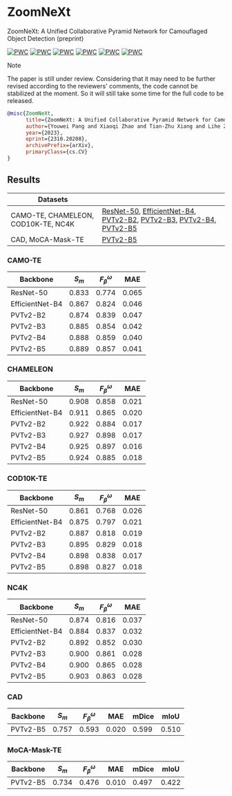 # ZoomNeXt

ZoomNeXt: A Unified Collaborative Pyramid Network for Camouflaged Object Detection (preprint)

[![PWC](https://img.shields.io/endpoint.svg?url=https://paperswithcode.com/badge/zoomnext-a-unified-collaborative-pyramid/camouflaged-object-segmentation-on-camo)](https://paperswithcode.com/sota/camouflaged-object-segmentation-on-camo?p=zoomnext-a-unified-collaborative-pyramid) [![PWC](https://img.shields.io/endpoint.svg?url=https://paperswithcode.com/badge/zoomnext-a-unified-collaborative-pyramid/camouflaged-object-segmentation-on-chameleon)](https://paperswithcode.com/sota/camouflaged-object-segmentation-on-chameleon?p=zoomnext-a-unified-collaborative-pyramid) [![PWC](https://img.shields.io/endpoint.svg?url=https://paperswithcode.com/badge/zoomnext-a-unified-collaborative-pyramid/camouflaged-object-segmentation-on-cod)](https://paperswithcode.com/sota/camouflaged-object-segmentation-on-cod?p=zoomnext-a-unified-collaborative-pyramid) [![PWC](https://img.shields.io/endpoint.svg?url=https://paperswithcode.com/badge/zoomnext-a-unified-collaborative-pyramid/camouflaged-object-segmentation-on-nc4k)](https://paperswithcode.com/sota/camouflaged-object-segmentation-on-nc4k?p=zoomnext-a-unified-collaborative-pyramid) [![PWC](https://img.shields.io/endpoint.svg?url=https://paperswithcode.com/badge/zoomnext-a-unified-collaborative-pyramid/camouflaged-object-segmentation-on-moca-mask)](https://paperswithcode.com/sota/camouflaged-object-segmentation-on-moca-mask?p=zoomnext-a-unified-collaborative-pyramid) [![PWC](https://img.shields.io/endpoint.svg?url=https://paperswithcode.com/badge/zoomnext-a-unified-collaborative-pyramid/camouflaged-object-segmentation-on)](https://paperswithcode.com/sota/camouflaged-object-segmentation-on?p=zoomnext-a-unified-collaborative-pyramid)

> [!NOTE]  
> The paper is still under review.
> Considering that it may need to be further revised according to the reviewers' comments, the code cannot be stabilized at the moment.
> So it will still take some time for the full code to be released.

```bibtex
@misc{ZoomNeXt,
      title={ZoomNeXt: A Unified Collaborative Pyramid Network for Camouflaged Object Detection}, 
      author={Youwei Pang and Xiaoqi Zhao and Tian-Zhu Xiang and Lihe Zhang and Huchuan Lu},
      year={2023},
      eprint={2310.20208},
      archivePrefix={arXiv},
      primaryClass={cs.CV}
}
```

## Results

| Datasets                            |                                                                                                                                                                                                                                                                                                                                                                                                                                                                                                                                                                                                                                                          |
| ----------------------------------- | -------------------------------------------------------------------------------------------------------------------------------------------------------------------------------------------------------------------------------------------------------------------------------------------------------------------------------------------------------------------------------------------------------------------------------------------------------------------------------------------------------------------------------------------------------------------------------------------------------------------------------------------------------- |
| CAMO-TE, CHAMELEON, COD10K-TE, NC4K | [ResNet-50](https://github.com/lartpang/ZoomNeXt/releases/download/prediction-v0.1/zoomnext_res50.7z), [EfficientNet-B4](https://github.com/lartpang/ZoomNeXt/releases/download/prediction-v0.1/zoomnext_efficientb4.7z), [PVTv2-B2](https://github.com/lartpang/ZoomNeXt/releases/download/prediction-v0.1/zoomnext_pvtv2b2.7z), [PVTv2-B3](https://github.com/lartpang/ZoomNeXt/releases/download/prediction-v0.1/zoomnext_pvtv2b3.7z), [PVTv2-B4](https://github.com/lartpang/ZoomNeXt/releases/download/prediction-v0.1/zoomnext_pvtv2b4.7z), [PVTv2-B5](https://github.com/lartpang/ZoomNeXt/releases/download/prediction-v0.1/zoomnext_pvtv2b5.7z) |
| CAD, MoCA-Mask-TE                   | [PVTv2-B5](https://github.com/lartpang/ZoomNeXt/releases/download/prediction-v0.1/zoomnext_pvtv2b5_video.7z)                                                                                                                                                                                                                                                                                                                                                                                                                                                                                                                                                                                                     |

### CAMO-TE

| Backbone        | $S_m$ | $F^{\omega}_{\beta}$ | MAE   |
| --------------- | ----- | -------------------- | ----- |
| ResNet-50       | 0.833 | 0.774                | 0.065 |
| EfficientNet-B4 | 0.867 | 0.824                | 0.046 |
| PVTv2-B2        | 0.874 | 0.839                | 0.047 |
| PVTv2-B3        | 0.885 | 0.854                | 0.042 |
| PVTv2-B4        | 0.888 | 0.859                | 0.040 |
| PVTv2-B5        | 0.889 | 0.857                | 0.041 |

### CHAMELEON

| Backbone        | $S_m$ | $F^{\omega}_{\beta}$ | MAE   |
| --------------- | ----- | -------------------- | ----- |
| ResNet-50       | 0.908 | 0.858                | 0.021 |
| EfficientNet-B4 | 0.911 | 0.865                | 0.020 |
| PVTv2-B2        | 0.922 | 0.884                | 0.017 |
| PVTv2-B3        | 0.927 | 0.898                | 0.017 |
| PVTv2-B4        | 0.925 | 0.897                | 0.016 |
| PVTv2-B5        | 0.924 | 0.885                | 0.018 |

### COD10K-TE

| Backbone        | $S_m$ | $F^{\omega}_{\beta}$ | MAE   |
| --------------- | ----- | -------------------- | ----- |
| ResNet-50       | 0.861 | 0.768                | 0.026 |
| EfficientNet-B4 | 0.875 | 0.797                | 0.021 |
| PVTv2-B2        | 0.887 | 0.818                | 0.019 |
| PVTv2-B3        | 0.895 | 0.829                | 0.018 |
| PVTv2-B4        | 0.898 | 0.838                | 0.017 |
| PVTv2-B5        | 0.898 | 0.827                | 0.018 |

### NC4K

| Backbone        | $S_m$ | $F^{\omega}_{\beta}$ | MAE   |
| --------------- | ----- | -------------------- | ----- |
| ResNet-50       | 0.874 | 0.816                | 0.037 |
| EfficientNet-B4 | 0.884 | 0.837                | 0.032 |
| PVTv2-B2        | 0.892 | 0.852                | 0.030 |
| PVTv2-B3        | 0.900 | 0.861                | 0.028 |
| PVTv2-B4        | 0.900 | 0.865                | 0.028 |
| PVTv2-B5        | 0.903 | 0.863                | 0.028 |

### CAD

| Backbone | $S_m$ | $F^{\omega}_{\beta}$ | MAE   | mDice | mIoU  |
| -------- | ----- | -------------------- | ----- | ----- | ----- |
| PVTv2-B5 | 0.757 | 0.593                | 0.020 | 0.599 | 0.510 |

### MoCA-Mask-TE

| Backbone | $S_m$ | $F^{\omega}_{\beta}$ | MAE   | mDice | mIoU  |
| -------- | ----- | -------------------- | ----- | ----- | ----- |
| PVTv2-B5 | 0.734 | 0.476                | 0.010 | 0.497 | 0.422 |

